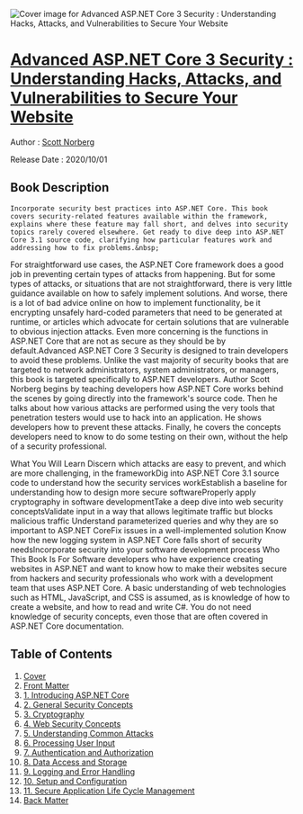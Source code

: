 ![Cover image for Advanced ASP.NET Core 3 Security : Understanding Hacks, Attacks, and Vulnerabilities to Secure Your Website](https://imgdetail.ebookreading.net/cover/cover/20201212/EB9781484260142.jpg)

[Advanced ASP.NET Core 3 Security : Understanding Hacks, Attacks, and Vulnerabilities to Secure Your Website](https://ebookreading.net/view/book/Advanced+ASP.NET+Core+3+Security+%3A+Understanding+Hacks%2C+Attacks%2C+and+Vulnerabilities+to+Secure+Your+Website-EB9781484260142_1.html "Advanced ASP.NET Core 3 Security : Understanding Hacks, Attacks, and Vulnerabilities to Secure Your Website")
====================================================================================================================

Author : [Scott Norberg](https://ebookreading.net/search/author/Scott+Norberg)

Release Date : 2020/10/01

Book Description
-----------------


    
    Incorporate security best practices into ASP.NET Core. This book covers security-related features available within the framework, explains where these feature may fall short, and delves into security topics rarely covered elsewhere. Get ready to dive deep into ASP.NET Core 3.1 source code, clarifying how particular features work and addressing how to fix problems.&nbsp;
For straightforward use cases, the ASP.NET Core framework does a good job in preventing certain types of attacks from happening. But for some types of attacks, or situations that are not straightforward, there is very little guidance available on how to safely implement solutions. And worse, there is a lot of bad advice online on how to implement functionality, be it encrypting unsafely hard-coded parameters that need to be generated at runtime, or articles which advocate for certain solutions that are vulnerable to obvious injection attacks. Even more concerning is the functions in ASP.NET Core that are not as secure as they should be by default.Advanced ASP.NET Core 3 Security is designed to train developers to avoid these problems. Unlike the vast majority of security books that are targeted to network administrators, system administrators, or managers, this book is targeted specifically to ASP.NET developers. Author Scott Norberg begins by teaching developers how ASP.NET Core works behind the scenes by going directly into the framework's source code. Then he talks about how various attacks are performed using the very tools that penetration testers would use to hack into an application. He shows developers how to prevent these attacks. Finally, he covers the concepts developers need to know to do some testing on their own, without the help of a security professional.&nbsp; &nbsp;

What You Will Learn
Discern which attacks are easy to prevent, and which are more challenging, in the frameworkDig into ASP.NET Core 3.1 source code to understand how the security services workEstablish a baseline for understanding how to design more secure softwareProperly apply cryptography in software developmentTake a deep dive into web security conceptsValidate input in a way that allows legitimate traffic but blocks malicious traffic Understand parameterized queries and why they are so important to ASP.NET CoreFix issues in a well-implemented solution Know how the new logging system in ASP.NET Core falls short of security needsIncorporate security into your software development process
Who This Book Is For
Software developers who have experience creating websites in ASP.NET and want to know how to make their websites secure from hackers and security professionals who work with a development team that uses ASP.NET Core. A basic understanding of web technologies such as HTML, JavaScript, and CSS is assumed, as is knowledge of how to create a website, and how to read and write C#. You do not need knowledge of security concepts, even those that are often covered in ASP.NET Core documentation.

  
  

Table of Contents
-----------------

1. [Cover](https://ebookreading.net/view/book/Advanced+ASP.NET+Core+3+Security+%3A+Understanding+Hacks%2C+Attacks%2C+and+Vulnerabilities+to+Secure+Your+Website-EB9781484260142_1.html)
1. [Front Matter](https://ebookreading.net/view/book/Advanced+ASP.NET+Core+3+Security+%3A+Understanding+Hacks%2C+Attacks%2C+and+Vulnerabilities+to+Secure+Your+Website-EB9781484260142_2.html)
1. [1.&nbsp;Introducing ASP.NET Core](https://ebookreading.net/view/book/Advanced+ASP.NET+Core+3+Security+%3A+Understanding+Hacks%2C+Attacks%2C+and+Vulnerabilities+to+Secure+Your+Website-EB9781484260142_3.html)
1. [2.&nbsp;General Security Concepts](https://ebookreading.net/view/book/Advanced+ASP.NET+Core+3+Security+%3A+Understanding+Hacks%2C+Attacks%2C+and+Vulnerabilities+to+Secure+Your+Website-EB9781484260142_4.html)
1. [3.&nbsp;Cryptography](https://ebookreading.net/view/book/Advanced+ASP.NET+Core+3+Security+%3A+Understanding+Hacks%2C+Attacks%2C+and+Vulnerabilities+to+Secure+Your+Website-EB9781484260142_5.html)
1. [4.&nbsp;Web Security Concepts](https://ebookreading.net/view/book/Advanced+ASP.NET+Core+3+Security+%3A+Understanding+Hacks%2C+Attacks%2C+and+Vulnerabilities+to+Secure+Your+Website-EB9781484260142_6.html)
1. [5.&nbsp;Understanding Common Attacks](https://ebookreading.net/view/book/Advanced+ASP.NET+Core+3+Security+%3A+Understanding+Hacks%2C+Attacks%2C+and+Vulnerabilities+to+Secure+Your+Website-EB9781484260142_7.html)
1. [6.&nbsp;Processing User Input](https://ebookreading.net/view/book/Advanced+ASP.NET+Core+3+Security+%3A+Understanding+Hacks%2C+Attacks%2C+and+Vulnerabilities+to+Secure+Your+Website-EB9781484260142_8.html)
1. [7.&nbsp;Authentication and Authorization](https://ebookreading.net/view/book/Advanced+ASP.NET+Core+3+Security+%3A+Understanding+Hacks%2C+Attacks%2C+and+Vulnerabilities+to+Secure+Your+Website-EB9781484260142_9.html)
1. [8.&nbsp;Data Access and Storage](https://ebookreading.net/view/book/Advanced+ASP.NET+Core+3+Security+%3A+Understanding+Hacks%2C+Attacks%2C+and+Vulnerabilities+to+Secure+Your+Website-EB9781484260142_10.html)
1. [9.&nbsp;Logging and Error Handling](https://ebookreading.net/view/book/Advanced+ASP.NET+Core+3+Security+%3A+Understanding+Hacks%2C+Attacks%2C+and+Vulnerabilities+to+Secure+Your+Website-EB9781484260142_11.html)
1. [10.&nbsp;Setup and Configuration](https://ebookreading.net/view/book/Advanced+ASP.NET+Core+3+Security+%3A+Understanding+Hacks%2C+Attacks%2C+and+Vulnerabilities+to+Secure+Your+Website-EB9781484260142_12.html)
1. [11.&nbsp;Secure Application Life Cycle Management](https://ebookreading.net/view/book/Advanced+ASP.NET+Core+3+Security+%3A+Understanding+Hacks%2C+Attacks%2C+and+Vulnerabilities+to+Secure+Your+Website-EB9781484260142_13.html)
1. [Back Matter](https://ebookreading.net/view/book/Advanced+ASP.NET+Core+3+Security+%3A+Understanding+Hacks%2C+Attacks%2C+and+Vulnerabilities+to+Secure+Your+Website-EB9781484260142_14.html)
